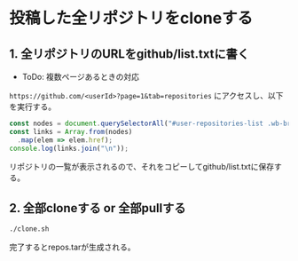 # 投稿した全リポジトリをcloneする

## 1. 全リポジトリのURLをgithub/list.txtに書く

- ToDo: 複数ページあるときの対応

`https://github.com/<userId>?page=1&tab=repositories` にアクセスし、以下を実行する。

```javascript
const nodes = document.querySelectorAll("#user-repositories-list .wb-break-all>a");
const links = Array.from(nodes)
  .map(elem => elem.href);
console.log(links.join("\n"));
```

リポジトリの一覧が表示されるので、それをコピーしてgithub/list.txtに保存する。

## 2. 全部cloneする or 全部pullする

```bash
./clone.sh
```

完了するとrepos.tarが生成される。

